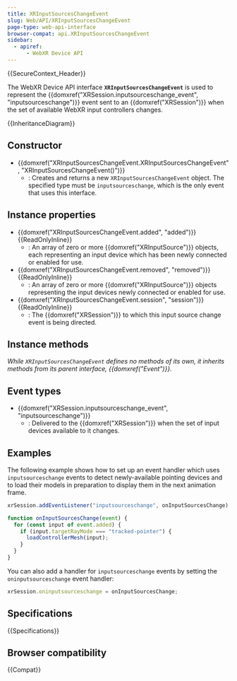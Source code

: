 ```yaml
---
title: XRInputSourcesChangeEvent
slug: Web/API/XRInputSourcesChangeEvent
page-type: web-api-interface
browser-compat: api.XRInputSourcesChangeEvent
sidebar:
  - apiref:
      - WebXR Device API
---
```


{{SecureContext_Header}}

The WebXR Device API interface **`XRInputSourcesChangeEvent`** is used to represent the {{domxref("XRSession.inputsourceschange_event", "inputsourceschange")}} event sent to an {{domxref("XRSession")}} when the set of available WebXR input controllers changes.

{{InheritanceDiagram}}

## Constructor

- {{domxref("XRInputSourcesChangeEvent.XRInputSourcesChangeEvent", "XRInputSourcesChangeEvent()")}}
  - : Creates and returns a new `XRInputSourcesChangeEvent` object. The specified type must be `inputsourceschange`, which is the only event that uses this interface.

## Instance properties

- {{domxref("XRInputSourcesChangeEvent.added", "added")}} {{ReadOnlyInline}}
  - : An array of zero or more {{domxref("XRInputSource")}} objects, each representing an input device which has been newly connected or enabled for use.
- {{domxref("XRInputSourcesChangeEvent.removed", "removed")}} {{ReadOnlyInline}}
  - : An array of zero or more {{domxref("XRInputSource")}} objects representing the input devices newly connected or enabled for use.
- {{domxref("XRInputSourcesChangeEvent.session", "session")}} {{ReadOnlyInline}}
  - : The {{domxref("XRSession")}} to which this input source change event is being directed.

## Instance methods

_While `XRInputSourcesChangeEvent` defines no methods of its own, it inherits methods from its parent interface, {{domxref("Event")}}._

## Event types

- {{domxref("XRSession.inputsourceschange_event", "inputsourceschange")}}
  - : Delivered to the {{domxref("XRSession")}} when the set of input devices available to it changes.

## Examples

The following example shows how to set up an event handler which uses `inputsourceschange` events to detect newly-available pointing devices and to load their models in preparation to display them in the next animation frame.

```js
xrSession.addEventListener("inputsourceschange", onInputSourcesChange);

function onInputSourcesChange(event) {
  for (const input of event.added) {
    if (input.targetRayMode === "tracked-pointer") {
      loadControllerMesh(input);
    }
  }
}
```

You can also add a handler for `inputsourceschange` events by setting the `oninputsourceschange` event handler:

```js
xrSession.oninputsourceschange = onInputSourcesChange;
```

## Specifications

{{Specifications}}

## Browser compatibility

{{Compat}}
